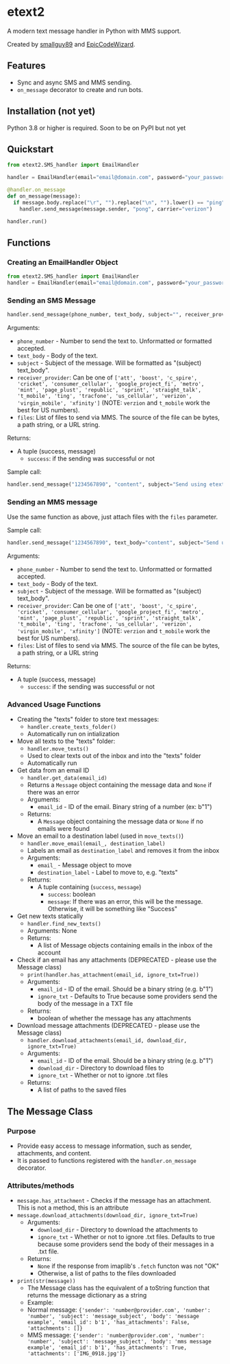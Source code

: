 # etext2
A modern text message handler in Python with MMS support.

Created by [smallguy89](https://pypi.org/user/smallguy89/) and [EpicCodeWizard](https://pypi.org/user/EpicCodeWizard/).
## Features
- Sync and async SMS and MMS sending.
- `on_message` decorator to create and run bots.
## Installation (not yet)
Python 3.8 or higher is required. Soon to be on PyPI but not yet

## Quickstart
```py
from etext2.SMS_handler import EmailHandler

handler = EmailHandler(email="email@domain.com", password="your_password")

@handler.on_message
def on_message(message):
  if message.body.replace("\r", "").replace("\n", "").lower() == "ping":
    handler.send_message(message.sender, "pong", carrier="verizon")

handler.run()
```
## Functions
### Creating an EmailHandler Object
```py
from etext2.SMS_handler import EmailHandler
handler = EmailHandler(email="email@domain.com", password="your_password")
```
### Sending an SMS Message
```py
handler.send_message(phone_number, text_body, subject="", receiver_provider="verizon", files=[])
```
Arguments:
- ```phone_number``` - Number to send the text to. Unformatted or formatted accepted.
- ```text_body``` - Body of the text.
- ```subject``` - Subject of the message. Will be formatted as "(subject) text_body".
- ```receiver_provider```: Can be one of `['att', 'boost', 'c_spire', 'cricket', 'consumer_cellular', 'google_project_fi', 'metro', 'mint', 'page_plust', 'republic', 'sprint', 'straight_talk', 't_mobile', 'ting', 'tracfone', 'us_cellular', 'verizon', 'virgin_mobile', 'xfinity']` (NOTE: `verzion` and `t_mobile` work the best for US numbers).
- ```files```: List of files to send via MMS. The source of the file can be bytes, a path string, or a URL string.

Returns:
- A tuple (success, message)
  - ```success```: if the sending was successful or not

Sample call:
```py
handler.send_message("1234567890", "content", subject="Send using etext2", receiver_provider="verizon")
```
### Sending an MMS message
Use the same function as above, just attach files with the `files` parameter.

Sample call:
```py
handler.send_message("1234567890", text_body="content", subject="Send using etext2", receiver_provider="verizon", files=["image.png"])
```
Arguments:
- ```phone_number``` - Number to send the text to. Unformatted or formatted accepted.
- ```text_body``` - Body of the text.
- ```subject``` - Subject of the message. Will be formatted as "(subject) text_body".
- ```receiver_provider```: Can be one of `['att', 'boost', 'c_spire', 'cricket', 'consumer_cellular', 'google_project_fi', 'metro', 'mint', 'page_plust', 'republic', 'sprint', 'straight_talk', 't_mobile', 'ting', 'tracfone', 'us_cellular', 'verizon', 'virgin_mobile', 'xfinity']` (NOTE: `verzion` and `t_mobile` work the best for US numbers).
- ```files```: List of files to send via MMS. The source of the file can be bytes, a path string, or a URL string

Returns:
- A tuple (success, message)
  - ```success```: if the sending was successful or not

### Advanced Usage Functions
- Creating the "texts" folder to store text messages:
  - ```handler.create_texts_folder()```
  - Automatically run on intialization
- Move all texts to the "texts" folder:
  - ```handler.move_texts()```
  - Used to clear texts out of the inbox and into the "texts" folder
  - Automatically run
- Get data from an email ID
  - ```handler.get_data(email_id)```
  - Returns a ```Message``` object containing the message data and ```None``` if there was an error
  - Arguments:
    - ```email_id``` - ID of the email. Binary string of a number (ex: b"1")
  - Returns:
    - A ```Message``` object containing the message data or ```None``` if no emails were found
- Move an email to a destination label (used in ```move_texts()```)
  - ```handler.move_email(email_, destination_label)```
  - Labels an email as ```destination_label``` and removes it from the inbox
  - Arguments:
    - ```email_``` - Message object to move
    - ```destination_label``` - Label to move to, e.g. "texts"
  - Returns:
    - A tuple containing (```success```, ```message```)
      - ```success```: boolean
      - ```message```: If there was an error, this will be the message. Otherwise, it will be something like "Success"
- Get new texts statically
  - ```handler.find_new_texts()```
  - Arguments: None
  - Returns:
    - A list of Message objects containing emails in the inbox of the account
- Check if an email has any attachments (DEPRECATED - please use the Message class)
  - ```print(handler.has_attachment(email_id, ignore_txt=True))```
  - Arguments:
    - ```email_id``` - ID of the email. Should be a binary string (e.g. b"1")
    - ```ignore_txt``` - Defaults to True because some providers send the body of the message in a TXT file
  - Returns:
    - boolean of whether the message has any attachments
- Download message attachments (DEPRECATED - please use the Message class)
  - ```handler.download_attachments(email_id, download_dir, ignore_txt=True)```
  - Arguments:
    - ```email_id``` - ID of the email. Should be a binary string (e.g. b"1")
    - ```download_dir``` - Directory to download files to
    - ```ignore_txt``` - Whether or not to ignore .txt files
  - Returns:
    - A list of paths to the saved files
## The Message Class
### Purpose
- Provide easy access to message information, such as sender, attachments, and content.
- It is passed to functions registered with the ```handler.on_message``` decorator.
### Attributes/methods
- ```message.has_attachment``` - Checks if the message has an attachment. This is not a method, this is an attribute
- ```message.download_attachments(download_dir, ignore_txt=True)```
  - Arguments:
    - ```download_dir``` - Directory to download the attachments to
    - ```ignore_txt``` - Whether or not to ignore .txt files. Defaults to true because some providers send the body of their messages in a .txt file.
  - Returns:
    - ```None``` if the response from imaplib's ```.fetch``` functon was not "OK"
    - Otherwise, a list of paths to the files downloaded
- ```print(str(message))```
  - The Message class has the equivalent of a toString function that returns the message dictionary as a string
  - Example:
  - Normal message: ```{'sender': 'number@provider.com', 'number': 'number', 'subject': 'message_subject', 'body': 'message example', 'email_id': b'1', 'has_attachments': False, 'attachments': []}```
  - MMS message: ```{'sender': 'number@provider.com', 'number': 'number', 'subject': 'message_subject', 'body': 'mms message example', 'email_id': b'1', 'has_attachments': True, 'attachments': ['IMG_0918.jpg']}```
